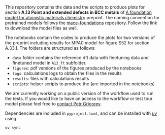 This repository contains the data and the scripts to produce plots for section **A.13 Point and extended defects in BCC metals** of [A foundation model for atomistic materials chemistry](https://arxiv.org/abs/2401.00096) preprint. The naming convention for pretrained models follows the [mace-foundations](https://github.com/ACEsuit/mace-foundations) repository. Follow the link to download the model files as well.

The notebooks contain the codes to produce the plots for two versions of the preprint including results for MPA0 model for figure S52 for section A.33.1. The folders are structured as follows:
- `data` folder contains the reference dft data with finetuning data and finetuned model in `A13_ft`  subfolder.
- `figures`: pdf versions of the figures produced by the notebooks
- `logs`: calculations logs to obtain the files in the results
- `results`: files with calculations results
- `scripts`: helper scripts to produce the  (are imported in the notebooks)

We are currently working on a public version of the workflow used to run the tests. If you would like to have an access to the workflow or test tour model please feel free to [contact Petr Grigorev](mailto:petr.y.grigorev@gmail.com).

Dependencies are included in `pyproject.toml`, and can be installed with [uv](https://docs.astral.sh/uv/) using

```python
uv sync
```
